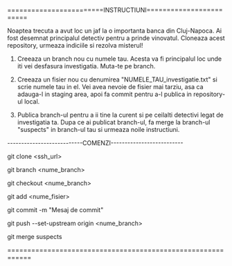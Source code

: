 ========================INSTRUCTIUNI========================

Noaptea trecuta a avut loc un jaf la o importanta banca din Cluj-Napoca. Ai fost desemnat principalul detectiv pentru a prinde vinovatul. Cloneaza acest repository, urmeaza indiciile si rezolva misterul!

1. Creeaza un branch nou cu numele tau. Acesta va fi principalul loc unde iti vei desfasura investigatia. Muta-te pe branch.

2. Creeaza un fisier nou cu denumirea "NUMELE_TAU_investigatie.txt" si scrie numele tau in el. Vei avea nevoie de fisier mai tarziu, asa ca adauga-l in staging area, apoi fa commit pentru a-l publica in repository-ul local.

3. Publica branch-ul pentru a ii tine la curent si pe ceilalti detectivi legat de investigatia ta. Dupa ce ai publicat branch-ul, fa merge la branch-ul "suspects" in branch-ul tau si urmeaza noile instructiuni.

---------------------------COMENZI--------------------------

git clone <ssh_url>

git branch <nume_branch>

git checkout <nume_branch>

git add <nume_fisier>

git commit -m "Mesaj de commit"

git push --set-upstream origin <nume_branch>

git merge suspects

============================================================
